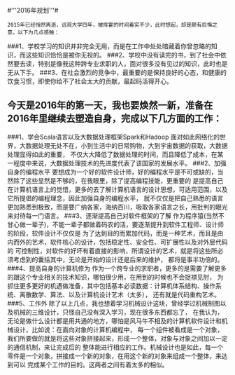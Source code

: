 
#'''2016年规划'''#    

    2015年已经悄然离逝，远观大学四年，被挥霍的时间着实不少，此时想起，却是颇有后悔之意，以下为几点感触：
###1、学校学习的知识并非完全无用，而是在工作中处处暗藏着你曾忽略的知识，而这些知识恰恰是被你无视的。
###2、学校中没有读完的书，到了社会中依然要去读，特别是像我这种跨专业求职的人，面对很多没有见过的知识，此时也是无从下手。
###3、在社会激烈的竞争中，最重要的是保持良好的心态，和健康的饮食习惯，即使你给不了社会太大的贡献，最起码活得开心。

##    今天是2016年的第一天，我也要焕然一新，准备在2016年里继续去塑造自身，完成以下几方面的工作：
###1、学会Scala语言以及大数据处理框架Spark和Hadoop
        面对如此网络化的世界，大数据处理无处不在，小到生活中的日常购物，大到宇宙数据的获取，大数据处理显得如此的重要，
    不仅大大降低了数据处理的时间，而且降低了成本，在某一程度中来说，大数据处理技术的先进度代表了该国家的发展水平。
###2、加强自身的编程水平
        要想成为一个好的软件设计师，好的编程水平是不可或缺的，当然除了这些显然是不够的，在我眼里，除了提高编程技能，更重要的
    是提高自己在计算机语言上的觉悟，更多的去了解计算机语言的设计思想，可适用范围，以及它所提倡的编程理念，因此加强自身的编程水平，
    就不仅仅是把自己熟悉的语言更加熟悉到极致，而是要广纳各家，海纳百川，吸取各家语言之长，用批判的眼光来对待每一门语言。
###3、逐渐提高自己对软件框架的了解
        作为程序猿(当然不甘心做一辈子)，不能一辈子都做着码农的活，要逐渐提升到软件工程师、设计师的阶段，软件设计不仅仅是
    为了达到目的而累加代码，而是一种艺术，而且是由内而外的艺术，软件核心的设计，包括稳定性、安全性、可扩展性以及对外层代码的
    可控制性，对软件的好坏有着直接的影响，所谓设计的艺术，就是将这些所必须考虑到的囊括其中，无论是开始的设计还是后来的维护，
    都将是事半功倍的。
###4、提高自身的计算机修为
        作为一个跨专业的求职者，更多的是需要了解更多的跟这个专业相关的技术知识，哪怕很少用，在用到的时候也不会捉襟见肘，
    为抓住更多更好的机遇做准备，其中包括基本必读数据：计算机体系结构、操作系统、离散数学、算法、以及计算机设计艺术（太多），
    还有就是代码重构艺术。
###5、工作外
        除了以上几点，我也想着学习机械设计这块，曾经学过机械制图以及机械的三维设计，只怪自己没有深入学习，现在很多东西都忘了，
    在我认为，无论是做什么设计都是用共通的地方，哪怕是风马牛不相及的计算机软件设计和机械设计，比如说：在面向对象的计算机编程中，
    每一个组件被看成是一个对象，我们所要做的就是将这些对象拼接起来，形成一个整体，对象与对象之间加以一定的通信机制，来让完成后的
    整体能进行相应的工作。机械设计也是如此，每一个零件是一个对象，拼接成一个新的对象，在用这个新的对象来组成一个整体，来达到可以
    完成某个工作的目的。这两者之间有着太多的相似。


